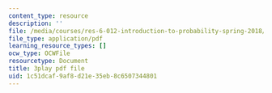 ```yaml
---
content_type: resource
description: ''
file: /media/courses/res-6-012-introduction-to-probability-spring-2018/1c51dcaf9af8d21e35eb8c6507344801_yJsO5955ZE.pdf
file_type: application/pdf
learning_resource_types: []
ocw_type: OCWFile
resourcetype: Document
title: 3play pdf file
uid: 1c51dcaf-9af8-d21e-35eb-8c6507344801
---
```

